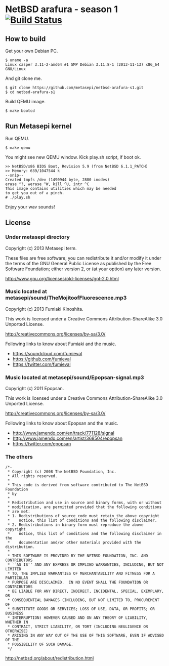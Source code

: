 # NetBSD arafura - season 1 [![Build Status](https://travis-ci.org/metasepi/netbsd-arafura-s1.png)](https://travis-ci.org/metasepi/netbsd-arafura-s1)

## How to build

Get your own Debian PC.

    $ uname -a
    Linux casper 3.11-2-amd64 #1 SMP Debian 3.11.8-1 (2013-11-13) x86_64 GNU/Linux

And git clone me.

    $ git clone https://github.com/metasepi/netbsd-arafura-s1.git
    $ cd netbsd-arafura-s1

Build QEMU image.

    $ make bootcd

## Run Metasepi kernel

Run QEMU.

    $ make qemu

You might see new QEMU window. Kick play.sh script, if boot ok.

    >> NetBSD/x86 BIOS Boot, Revision 5.9 (from NetBSD 6.1.1_PATCH)
    >> Memory: 639/1047544 k
    --snip--
    Created tmpfs /dev (1490944 byte, 2880 inodes)
    erase ^?, werase ^W, kill ^U, intr ^C
    This image contains utilities which may be needed
    to get you out of a pinch.
    # ./play.sh

Enjoy your wav sounds!

## License

### Under metasepi directory

Copyright (c) 2013 Metasepi term.

These files are free software; you can redistribute it and/or modify it
under the terms of the GNU General Public License as published by the
Free Software Foundation; either version 2, or (at your option) any
later version.

http://www.gnu.org/licenses/old-licenses/gpl-2.0.html

### Music located at metasepi/sound/TheMojitoofFluorescence.mp3

Copyright (c) 2013 Fumiaki Kinoshita.

This work is licensed under a Creative Commons Attribution-ShareAlike 3.0 Unported License.

http://creativecommons.org/licenses/by-sa/3.0/

Following links to know about Fumiaki and the music.

* https://soundcloud.com/fumieval
* https://github.com/fumieval
* https://twitter.com/fumieval

### Music located at metasepi/sound/Epopsan-signal.mp3

Copyright (c) 2011 Epopsan.

This work is licensed under a Creative Commons Attribution-ShareAlike 3.0 Unported License.

http://creativecommons.org/licenses/by-sa/3.0/

Following links to know about Epopsan and the music.

* http://www.jamendo.com/en/track/771128/signal
* http://www.jamendo.com/en/artist/368504/epopsan
* https://twitter.com/epopsan

### The others

```
/*-
 * Copyright (c) 2008 The NetBSD Foundation, Inc.
 * All rights reserved.
 *
 * This code is derived from software contributed to The NetBSD Foundation
 * by 
 *
 * Redistribution and use in source and binary forms, with or without
 * modification, are permitted provided that the following conditions
 * are met:
 * 1. Redistributions of source code must retain the above copyright
 *    notice, this list of conditions and the following disclaimer.
 * 2. Redistributions in binary form must reproduce the above copyright
 *    notice, this list of conditions and the following disclaimer in the
 *    documentation and/or other materials provided with the distribution.
 *
 * THIS SOFTWARE IS PROVIDED BY THE NETBSD FOUNDATION, INC. AND CONTRIBUTORS
 * ``AS IS'' AND ANY EXPRESS OR IMPLIED WARRANTIES, INCLUDING, BUT NOT LIMITED
 * TO, THE IMPLIED WARRANTIES OF MERCHANTABILITY AND FITNESS FOR A PARTICULAR
 * PURPOSE ARE DISCLAIMED.  IN NO EVENT SHALL THE FOUNDATION OR CONTRIBUTORS
 * BE LIABLE FOR ANY DIRECT, INDIRECT, INCIDENTAL, SPECIAL, EXEMPLARY, OR
 * CONSEQUENTIAL DAMAGES (INCLUDING, BUT NOT LIMITED TO, PROCUREMENT OF
 * SUBSTITUTE GOODS OR SERVICES; LOSS OF USE, DATA, OR PROFITS; OR BUSINESS
 * INTERRUPTION) HOWEVER CAUSED AND ON ANY THEORY OF LIABILITY, WHETHER IN
 * CONTRACT, STRICT LIABILITY, OR TORT (INCLUDING NEGLIGENCE OR OTHERWISE)
 * ARISING IN ANY WAY OUT OF THE USE OF THIS SOFTWARE, EVEN IF ADVISED OF THE
 * POSSIBILITY OF SUCH DAMAGE.
 */
```

http://netbsd.org/about/redistribution.html
